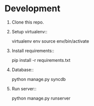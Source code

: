 Development
===========

1. Clone this repo.
2. Setup virtualenv::

    virtualenv env
    source env/bin/activate

3. Install requirements::

    pip install -r requirements.txt

4. Database::

    python manage.py syncdb

5. Run server::

    python manage.py runserver
